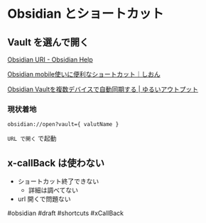 # Obsidian とショートカット

## Vault を選んで開く


[Obsidian URI - Obsidian Help](https://help.obsidian.md/Extending+Obsidian/Obsidian+URI)

[Obsidian mobile使いに便利なショートカット｜しおん](https://note.com/shion_medical/n/nfec27558f47a)


[Obsidian Vaultを複数デバイスで自動同期する | ゆるいアウトプット](https://slmbrcat-tech.com/obsidan-vault-auto-backup/)


### 現状着地

```
obsidian://open?vault={ valutName }
```

`URL で開く` で起動


## x-callBack は使わない

- ショートカット終了できない
  - 詳細は調べてない
- url 開くで問題ない


#obsidian #draft #shortcuts #xCallBack